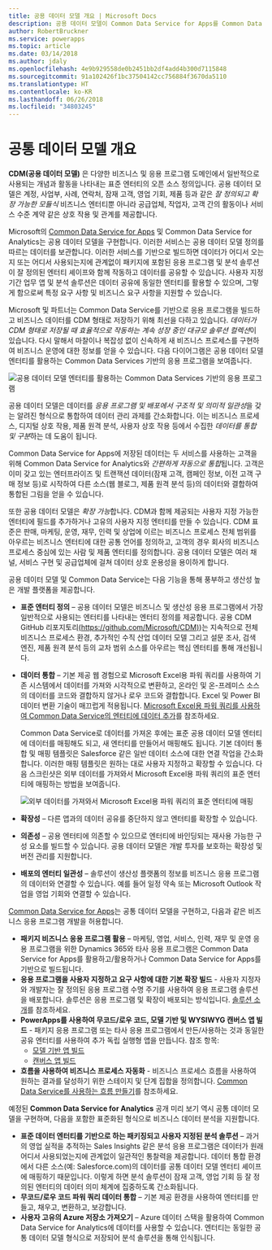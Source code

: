```yaml
---
title: 공용 데이터 모델 개요 | Microsoft Docs
description: 공용 데이터 모델이 Common Data Service for Apps를 Common Data Service for Analytics에 연결하는 방법을 알아봅니다.
author: RobertBruckner
ms.service: powerapps
ms.topic: article
ms.date: 03/14/2018
ms.author: jdaly
ms.openlocfilehash: 4e9b929558de0b2451bb2df4add4b300d7115848
ms.sourcegitcommit: 91a102426f1bc37504142cc756884f3670da5110
ms.translationtype: HT
ms.contentlocale: ko-KR
ms.lasthandoff: 06/26/2018
ms.locfileid: "34803245"
---
```

# <a name="common-data-model-overview"></a>공통 데이터 모델 개요

**CDM(공용 데이터 모델)** 은 다양한 비즈니스 및 응용 프로그램 도메인에서 일반적으로 사용되는 개념과 활동을 나타내는 표준 엔터티의 오픈 소스 정의입니다. 공용 데이터 모델은 계정, 사업부, 사례, 연락처, 잠재 고객, 영업 기회, 제품 등과 같은 *잘 정의되고 확장 가능한 모듈식* 비즈니스 엔터티뿐 아니라 공급업체, 작업자, 고객 간의 활동이나 서비스 수준 계약 같은 상호 작용 및 관계를 제공합니다. 

Microsoft의 [Common Data Service for Apps](../maker/common-data-service/data-platform-intro.md) 및 Common Data Service for Analytics<!-- TODO add link when available  -->는 공용 데이터 모델을 구현합니다. 이러한 서비스는 공용 데이터 모델 정의를 따르는 데이터를 보관합니다. 이러한 서비스를 기반으로 빌드하면 데이터가 어디서 오는지 또는 어디서 사용되는지에 관계없이 패키지에 포함된 응용 프로그램 및 분석 솔루션이 잘 정의된 엔터티 셰이프와 함께 작동하고 데이터를 공유할 수 있습니다. 사용자 지정 기간 업무 앱 및 분석 솔루션은 데이터 공유에 동일한 엔터티를 활용할 수 있으며, 그렇게 함으로써 특정 요구 사항 및 비즈니스 요구 사항을 지원할 수 있습니다. 

Microsoft 및 파트너는 Common Data Service를 기반으로 응용 프로그램을 빌드하고 비즈니스 데이터를 CDM 형태로 저장하기 위해 최선을 다하고 있습니다. *데이터가 CDM 형태로 저장될 때 효율적으로 작동하는 계속 성장 중인 대규모 솔루션 컬렉션*이 있습니다. 다시 말해서 마찰이나 복잡성 없이 신속하게 새 비즈니스 프로세스를 구현하여 비즈니스 운영에 대한 정보를 얻을 수 있습니다. 다음 다이어그램은 공용 데이터 모델 엔터티를 활용하는 Common Data Services 기반의 응용 프로그램을 보여줍니다.

![공용 데이터 모델 엔터티를 활용하는 Common Data Services 기반의 응용 프로그램](media/cdm-overview.png)

공용 데이터 모델은 데이터를 *응용 프로그램 및 배포에서 구조적 및 의미적 일관성*을 갖는 알려진 형식으로 통합하여 데이터 관리 과제를 간소화합니다. 이는 비즈니스 프로세스, 디지털 상호 작용, 제품 원격 분석, 사용자 상호 작용 등에서 수집한 *데이터를 통합 및 구분*하는 데 도움이 됩니다. 

Common Data Service for Apps에 저장된 데이터는 두 서비스를 사용하는 고객을 위해 Common Data Service for Analytics와 *간편하게 자동으로 통합*됩니다. 고객은 이미 갖고 있는 엔터프라이즈 및 트랜잭션 데이터(잠재 고객, 캠페인 정보, 이전 고객 구매 정보 등)로 시작하여 다른 소스(웹 블로그, 제품 원격 분석 등)의 데이터와 결합하여 통합된 그림을 얻을 수 있습니다.

또한 공용 데이터 모델은 *확장 가능*합니다. CDM과 함께 제공되는 사용자 지정 가능한 엔터티에 필드를 추가하거나 고유의 사용자 지정 엔터티를 만들 수 있습니다. CDM 표준은 판매, 마케팅, 운영, 재무, 인력 및 상업에 이르는 비즈니스 프로세스 전체 범위를 아우르는 비즈니스 엔터티에 대한 공통 언어를 정의하고, 고객의 경우 회사의 비즈니스 프로세스 중심에 있는 사람 및 제품 엔터티를 정의합니다. 공용 데이터 모델은 여러 채널, 서비스 구현 및 공급업체에 걸쳐 데이터 상호 운용성을 용이하게 합니다.

공용 데이터 모델 및 Common Data Service는 다음 기능을 통해 풍부하고 생산성 높은 개발 플랫폼을 제공합니다.

- **표준 엔터티 정의** – 공용 데이터 모델은 비즈니스 및 생산성 응용 프로그램에서 가장 일반적으로 사용되는 엔터티를 나타내는 엔터티 정의를 제공합니다. 공용 CDM GitHub 리포지토리[(https://github.com/Microsoft/CDM)](https://github.com/Microsoft/CDM))는 지속적으로 전체 비즈니스 프로세스 환경, 추가적인 수직 산업 데이터 모델 그리고 설문 조사, 검색 엔진, 제품 원격 분석 등의 교차 범위 소스를 아우르는 핵심 엔터티를 통해 개선됩니다.
- **데이터 통합** – 기본 제공 웹 경험으로 Microsoft Excel용 파워 쿼리를 사용하여 기존 시스템에서 데이터를 가져와 시각적으로 변환하고, 온라인 및 온-프레미스 소스의 데이터를 코드와 결합하지 않거나 로우 코드와 결합합니다. Excel 및 Power BI 데이터 변환 기술이 매끄럽게 적용됩니다. [Microsoft Excel용 파워 쿼리를 사용하여 Common Data Service의 엔터티에 데이터 추가](../maker/common-data-service/data-platform-cds-newentity-pq.md)를 참조하세요.
    
    Common Data Service로 데이터를 가져온 후에는 표준 공용 데이터 모델 엔터티에 데이터를 매핑해도 되고, 새 엔터티를 만들어서 매핑해도 됩니다. 기본 데이터 통합 및 매핑 템플릿은 Salesforce 같은 일반 데이터 소스에 대한 연결 작업을 간소화합니다. 이러한 매핑 템플릿은 원하는 대로 사용자 지정하고 확장할 수 있습니다. 다음 스크린샷은 외부 데이터를 가져와서 Microsoft Excel용 파워 쿼리의 표준 엔터티에 매핑하는 방법을 보여줍니다. 
    
    ![외부 데이터를 가져와서 Microsoft Excel용 파워 쿼리의 표준 엔터티에 매핑 ](media/cdm-mapping-entities.png)<br />

- **확장성** – 다른 앱과의 데이터 공유를 중단하지 않고 엔터티를 확장할 수 있습니다.
- **의존성** – 공용 엔터티에 의존할 수 있으므로 엔터티에 바인딩되는 재사용 가능한 구성 요소를 빌드할 수 있습니다. 공용 데이터 모델은 개발 투자를 보호하는 확장성 및 버전 관리를 지원합니다.
- **배포의 엔터티 일관성** – 솔루션이 생산성 플랫폼의 정보를 비즈니스 응용 프로그램의 데이터와 연결할 수 있습니다. 예를 들어 일정 약속 또는 Microsoft Outlook 작업을 영업 기회와 연결할 수 있습니다. 

[Common Data Service for Apps](../maker/common-data-service/data-platform-intro.md)는 공통 데이터 모델을 구현하고, 다음과 같은 비즈니스 응용 프로그램 개발을 허용합니다.

- **패키지 비즈니스 응용 프로그램 활용** – 마케팅, 영업, 서비스, 인력, 재무 및 운영 응용 프로그램을 위한 Dynamics 365와 타사 응용 프로그램은 Common Data Service for Apps를 활용하고/활용하거나 Common Data Service for Apps를 기반으로 빌드됩니다.
- **응용 프로그램을 사용자 지정하고 요구 사항에 대한 기본 확장 빌드** - 사용자 지정자와 개발자는 잘 정의된 응용 프로그램 수명 주기를 사용하여 응용 프로그램 솔루션을 배포합니다. 솔루션은 응용 프로그램 및 확장이 배포되는 방식입니다. [솔루션 소개](../developer/common-data-service/introduction-solutions.md)를 참조하세요.
- **PowerApps를 사용하여 무코드/로우 코드, 모델 기반 및 WYSIWYG 캔버스 앱 빌드** - 패키지 응용 프로그램 또는 타사 응용 프로그램에서 만든/사용하는 것과 동일한 공유 엔터티를 사용하여 추가 독립 실행형 앱을 만듭니다. 참조 항목: 
    - [모델 기반 앱 빌드](../maker/model-driven-apps/model-driven-app-overview.md)
    - [캔버스 앱 빌드](../maker/canvas-apps/getting-started.md) 
- **흐름을 사용하여 비즈니스 프로세스 자동화** - 비즈니스 프로세스 흐름을 사용하여 원하는 결과를 달성하기 위한 스테이지 및 단계 집합을 정의합니다. [Common Data Service를 사용하는 흐름 만들기](/flow/common-data-model-intro)를 참조하세요.
 
예정된 **Common Data Service for Analytics** <!-- TODO add link when available  --> 공개 미리 보기 역시 공통 데이터 모델을 구현하며, 다음을 포함한 표준화된 형식으로 비즈니스 데이터 분석을 지원합니다.

- **표준 데이터 엔터티를 기반으로 하는 패키징되고 사용자 지정된 분석 솔루션** – 과거의 영업 실적을 추적하는 Sales Insights 같은 분석 응용 프로그램은 데이터가 원래 어디서 사용되었는지에 관계없이 일관적인 통찰력을 제공합니다. 데이터 통합 환경에서 다른 소스(예: Salesforce.com)의 데이터를 공통 데이터 모델 엔터티 셰이프에 매핑하기 때문입니다. 이렇게 하면 분석 솔루션이 잠재 고객, 영업 기회 등 잘 정의된 엔터티의 데이터 의미 체계에 집중하도록 간소화됩니다.
- **무코드/로우 코드 파워 쿼리 데이터 통합** – 기본 제공 환경을 사용하여 엔터티를 만들고, 채우고, 변환하고, 보강합니다. 
- **사용자 고유의 Azure 저장소 가져오기** – Azure 데이터 스택을 활용하여 Common Data Service for Analytics에 데이터를 사용할 수 있습니다. 엔터티는 동일한 공통 데이터 모델 형식으로 저장되어 분석 솔루션을 통해 인식됩니다.

